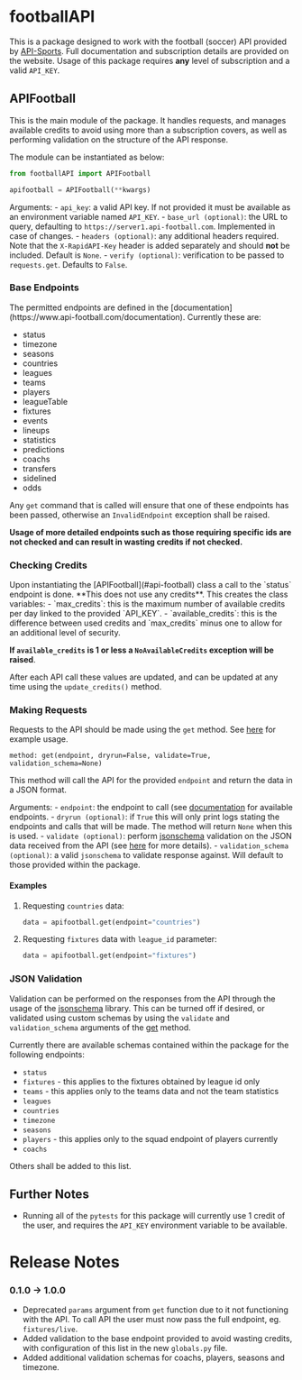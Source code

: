 # footballAPI
This is a package designed to work with the football (soccer) API provided by [API-Sports](https://www.api-football.com/). Full documentation and subscription details are provided on the website. Usage of this package requires **any** level of subscription and a valid `API_KEY`.

<h2 id=api-football> APIFootball</h2>
This is the main module of the package. It handles requests, and manages available credits to avoid using more than a subscription covers, as well as performing validation on the structure of the API response.

The module can be instantiated as below:
```python
from footballAPI import APIFootball

apifootball = APIFootball(**kwargs)
```
Arguments:
	- `api_key`: a valid API key. If not provided it must be available as an environment variable named `API_KEY`.
	- `base_url (optional)`: the URL to query, defaulting to `https://server1.api-football.com`.  Implemented in case of changes.
	- `headers (optional)`: any additional headers required. Note that the `X-RapidAPI-Key` header is added separately and should **not** be included. Default is `None`.
	- `verify (optional)`: verification to be passed to `requests.get`. Defaults to `False`.

<h3 id=base-endpoints> Base Endpoints </h3>
The permitted endpoints are defined in the [documentation](https://www.api-football.com/documentation). Currently these are:

- status
- timezone
- seasons
- countries
- leagues
- teams
- players
- leagueTable
- fixtures
- events
- lineups
- statistics
- predictions
- coachs
- transfers
- sidelined
- odds

Any `get` command that is called will ensure that one of these endpoints has been passed, otherwise an `InvalidEndpoint` exception shall be raised.

**Usage of more detailed endpoints such as those requiring specific ids are not checked and can result in wasting credits if not checked.**

<h3 id=checking-credits> Checking Credits </h3>
Upon instantiating the [APIFootball](#api-football) class a call to the `status` endpoint is done. **This does not use any credits**. This creates the class variables:
	- `max_credits`: this is the maximum number of available credits per day linked to the provided `API_KEY`.
	- `available_credits`: this is the difference between used credits and `max_credits` minus one to allow for an additional level of security.

**If `available_credits` is 1 or less a `NoAvailableCredits` exception will be raised**.

After each API call these values are updated, and can be updated at any time using the `update_credits()` method.

<h3 id=making-requests>Making Requests</h3>

Requests to the API should be made using the `get` method. See [here](#get-examples) for example usage.

`method: get(endpoint, dryrun=False, validate=True, validation_schema=None)`

This method will call the API for the provided `endpoint` and return the data in a JSON format.

Arguments:
	- `endpoint`: the endpoint to call (see [documentation](https://www.api-football.com/documentation) for available endpoints.
	- `dryrun (optional)`: if `True` this will only print logs stating the endpoints and calls that will be made. The method will return `None` when this is used.
	- `validate (optional)`: perform [jsonschema](https://json-schema.org/) validation on the JSON data received from the API (see [here](#jsonvalidation) for more details).
	- `validation_schema (optional)`: a valid `jsonschema` to validate response against. Will default to those provided within the package.

<h4 id=get-examples>Examples</h4>

1) Requesting `countries` data:
	```python
	data = apifootball.get(endpoint="countries")
	```
2) Requesting `fixtures` data with `league_id` parameter:
	```python
	data = apifootball.get(endpoint="fixtures")
	```
<h3 id=jsonvalidation>JSON Validation </h3>

Validation can be performed on the responses from the API through the usage of the [jsonschema](https://json-schema.org/) library. This can be turned off if desired, or validated using custom schemas by using the `validate` and `validation_schema` arguments of the [get](#making-requests) method.

Currently there are available schemas contained within the package for the following endpoints:

- `status`
- `fixtures` - this applies to the fixtures obtained by league id only
- `teams` - this applies only to the teams data and not the team statistics
- `leagues`
- `countries`
- `timezone`
- `seasons`
- `players` - this applies only to the squad endpoint of players currently
- `coachs`

Others shall be added to this list.

<h2 id=further-notes>Further Notes </h2>

- Running all of the `pytests` for this package will currently use 1 credit of the user, and requires the `API_KEY` environment variable to be available.

<h1 id=release-notes> Release Notes </h1>
<h3 id=0.1.0-1.0.0> 0.1.0 -> 1.0.0 </h3>

- Deprecated `params` argument from `get` function due to it not functioning with the API. To call API the user must now pass the full endpoint, eg. `fixtures/live`.
- Added validation to the base endpoint provided to avoid wasting credits, with configuration of this list in the new `globals.py` file.
- Added additional validation schemas for coachs, players, seasons and timezone.